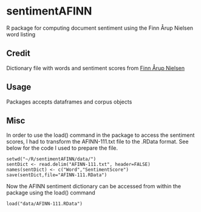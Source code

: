 sentimentAFINN
==============

R package for computing document sentiment using the Finn Årup Nielsen word listing

## Credit

Dictionary file with words and sentiment scores from <a href="http://www2.imm.dtu.dk/pubdb/views/publication_details.php?id=6010">Finn Årup Nielsen</a>

## Usage

Packages accepts dataframes and corpus objects


## Misc

In order to use the load() command in the package to access the sentiment scores, I had to transform the AFINN-111.txt file to the .RData format. See below for the code I used to prepare the file.

    setwd("~/R/sentimentAFINN/data/")
    sentDict <- read.delim("AFINN-111.txt", header=FALSE)
    names(sentDict) <- c("Word","SentimentScore")
    save(sentDict,file="AFINN-111.RData")
    
Now the AFINN sentiment dictionary can be accessed from within the package using the load() command

    load("data/AFINN-111.RData")
